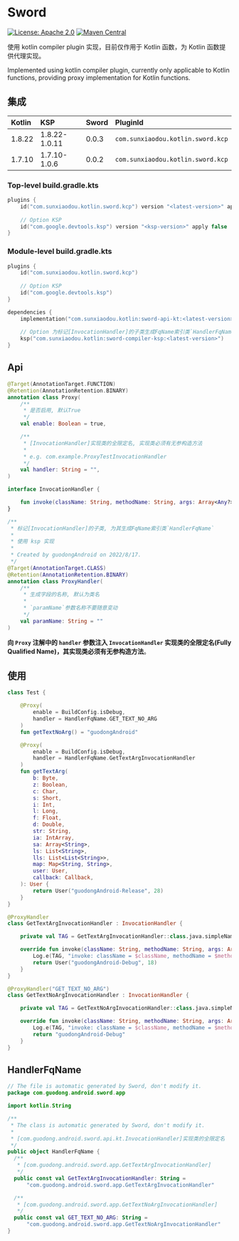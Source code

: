 # Sword

[![License: Apache 2.0](https://img.shields.io/github/license/guodongAndroid/sword?color=yellow)](./LICENSE.txt) [![Maven Central](https://img.shields.io/maven-central/v/com.sunxiaodou.kotlin/sword-kcp-gradle-plugin)](https://central.sonatype.com/artifact/com.sunxiaodou.kotlin/sword-kcp-gradle-plugin)

使用 kotlin compiler plugin 实现，目前仅作用于 Kotlin 函数，为 Kotlin 函数提供代理实现。

Implemented using kotlin compiler plugin, currently only applicable to Kotlin functions, providing proxy implementation for Kotlin functions.

## 集成

| Kotlin | KSP           | Sword | PluginId                          |
| :----- | :------------ | :---- | :-------------------------------- |
| 1.8.22 | 1.8.22-1.0.11 | 0.0.3 | `com.sunxiaodou.kotlin.sword.kcp` |
| 1.7.10 | 1.7.10-1.0.6  | 0.0.2 | `com.sunxiaodou.kotlin.sword.kcp` |

### Top-level build.gradle.kts

```kotlin
plugins {
    id("com.sunxiaodou.kotlin.sword.kcp") version "<latest-version>" apply false
    
    // Option KSP
    id("com.google.devtools.ksp") version "<ksp-version>" apply false
}
```

### Module-level build.gradle.kts

```kotlin
plugins {
    id("com.sunxiaodou.kotlin.sword.kcp")
    
    // Option KSP
    id("com.google.devtools.ksp")
}

dependencies {
    implementation("com.sunxiaodou.kotlin:sword-api-kt:<latest-version>")
    
    // Option 为标记[InvocationHandler]的子类生成FqName索引类`HandlerFqName`
    ksp("com.sunxiaodou.kotlin:sword-compiler-ksp:<latest-version>")
}
```

## Api

```kotlin
@Target(AnnotationTarget.FUNCTION)
@Retention(AnnotationRetention.BINARY)
annotation class Proxy(
    /**
     * 是否启用, 默认True
     */
    val enable: Boolean = true,

    /**
     * [InvocationHandler]实现类的全限定名, 实现类必须有无参构造方法
     *
     * e.g. com.example.ProxyTestInvocationHandler
     */
    val handler: String = "",
)

interface InvocationHandler {

    fun invoke(className: String, methodName: String, args: Array<Any?>): Any?
}

/**
 * 标记[InvocationHandler]的子类, 为其生成FqName索引类`HandlerFqName`
 *
 * 使用 ksp 实现
 *
 * Created by guodongAndroid on 2022/8/17.
 */
@Target(AnnotationTarget.CLASS)
@Retention(AnnotationRetention.BINARY)
annotation class ProxyHandler(
    /**
     * 生成字段的名称, 默认为类名
     *
     * `paramName`参数名称不要随意变动
     */
    val paramName: String = ""
)
```

**向 `Proxy` 注解中的 `handler` 参数注入 `InvocationHandler` 实现类的全限定名(Fully Qualified Name)，其实现类必须有无参构造方法**。

## 使用

```kotlin
class Test {

    @Proxy(
        enable = BuildConfig.isDebug,
        handler = HandlerFqName.GET_TEXT_NO_ARG
    )
    fun getTextNoArg() = "guodongAndroid"

    @Proxy(
        enable = BuildConfig.isDebug,
        handler = HandlerFqName.GetTextArgInvocationHandler
    )
    fun getTextArg(
        b: Byte,
        z: Boolean,
        c: Char,
        s: Short,
        i: Int,
        l: Long,
        f: Float,
        d: Double,
        str: String,
        ia: IntArray,
        sa: Array<String>,
        ls: List<String>,
        lls: List<List<String>>,
        map: Map<String, String>,
        user: User,
        callback: Callback,
    ): User {
        return User("guodongAndroid-Release", 28)
    }
}
```

```kotlin
@ProxyHandler
class GetTextArgInvocationHandler : InvocationHandler {

    private val TAG = GetTextArgInvocationHandler::class.java.simpleName

    override fun invoke(className: String, methodName: String, args: Array<Any?>): Any? {
        Log.e(TAG, "invoke: className = $className, methodName = $methodName, args(${args.size}) = ${args.joinToString()}")
        return User("guodongAndroid-Debug", 18)
    }
}

@ProxyHandler("GET_TEXT_NO_ARG")
class GetTextNoArgInvocationHandler : InvocationHandler {

    private val TAG = GetTextNoArgInvocationHandler::class.java.simpleName

    override fun invoke(className: String, methodName: String, args: Array<Any?>): Any? {
        Log.e(TAG, "invoke: className = $className, methodName = $methodName, args(${args.size}) = ${args.joinToString()}")
        return "guodongAndroid-Debug"
    }
}
```

## HandlerFqName

```kotlin
// The file is automatic generated by Sword, don't modify it.
package com.guodong.android.sword.app

import kotlin.String

/**
 * The class is automatic generated by Sword, don't modify it.
 *
 * [com.guodong.android.sword.api.kt.InvocationHandler]实现类的全限定名
 */
public object HandlerFqName {
  /**
   * [com.guodong.android.sword.app.GetTextArgInvocationHandler]
   */
  public const val GetTextArgInvocationHandler: String =
      "com.guodong.android.sword.app.GetTextArgInvocationHandler"

  /**
   * [com.guodong.android.sword.app.GetTextNoArgInvocationHandler]
   */
  public const val GET_TEXT_NO_ARG: String =
      "com.guodong.android.sword.app.GetTextNoArgInvocationHandler"
}
```

